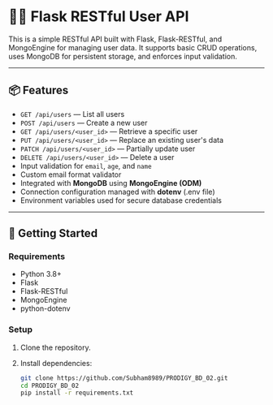 # 🧑‍💻 Flask RESTful User API

This is a simple RESTful API built with Flask, Flask-RESTful, and MongoEngine for managing user data. It supports basic CRUD operations, uses MongoDB for persistent storage, and enforces input validation.

---

## 📦 Features

- `GET /api/users` — List all users  
- `POST /api/users` — Create a new user  
- `GET /api/users/<user_id>` — Retrieve a specific user  
- `PUT /api/users/<user_id>` — Replace an existing user's data  
- `PATCH /api/users/<user_id>` — Partially update user  
- `DELETE /api/users/<user_id>` — Delete a user  
- Input validation for `email`, `age`, and `name`  
- Custom email format validator  
- Integrated with **MongoDB** using **MongoEngine (ODM)**  
- Connection configuration managed with **dotenv** (.env file)  
- Environment variables used for secure database credentials  

---

## 🚀 Getting Started

### Requirements

- Python 3.8+
- Flask
- Flask-RESTful
- MongoEngine
- python-dotenv

### Setup

1. Clone the repository.
2. Install dependencies:

   ```bash
   git clone https://github.com/Subham8989/PRODIGY_BD_02.git
   cd PRODIGY_BD_02
   pip install -r requirements.txt
